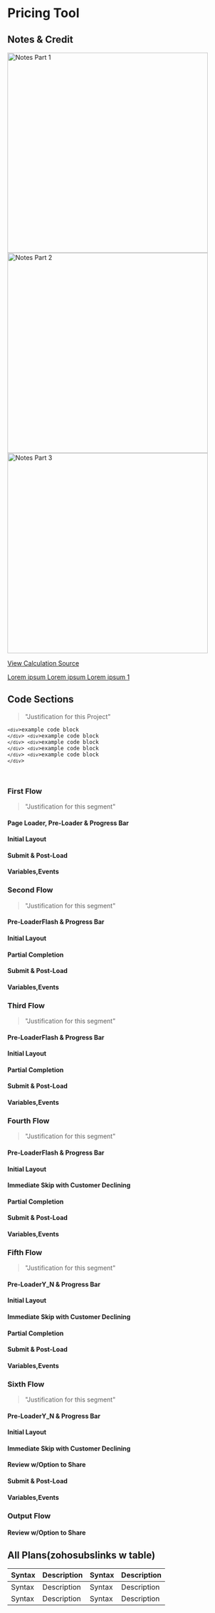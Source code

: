 # Pricing Tool
 
## **Notes & Credit**
<img src="https://dl.airtable.com/.attachmentThumbnails/f474ef05ababd6f94b54326f4fb76c9b/43dba8eb" alt="Notes Part 1" width="450" height="450">

<img src="https://dl.airtable.com/.attachmentThumbnails/e0b7b08d747abc91dab31352384a6fab/3f1f2fda" alt="Notes Part 2" width="450" height="450">


<img src="https://dl.airtable.com/.attachmentThumbnails/1ca06af57bf7e2d2b4f58c0c10932591/7dd98b98" alt="Notes Part 3" width="450" height="450">

<a href="https://docs.google.com/spreadsheets/d/e/2PACX-1vSt4oPbE-I4ZRHMR0I2hTh_hoGG19_JOYIF28XzJTjEWmSbkw84Ly5d2NMEht3Tk5TEQnnRpRYDqIo5/pubhtml">View Calculation Source


Lorem ipsum Lorem ipsum Lorem ipsum [1]


[1]: <solutionwizards.net> (Reference Link)

## **Code Sections**
>"Justification for this Project"

<code>`<div`>example code block 
`</div`> 
`<div`>example code block 
`</div`> 
`<div`>example code block `</div`> `<div`>example code block `</div`> `<div`>example code block `</div`> 



</code>



### First Flow
>"Justification for this segment"
#### Page Loader, Pre-Loader & Progress Bar
#### Initial Layout
#### Submit & Post-Load
#### Variables,Events


### Second Flow
>"Justification for this segment"
#### Pre-LoaderFlash & Progress Bar
#### Initial Layout
#### Partial Completion
#### Submit & Post-Load
#### Variables,Events

### Third Flow 
>"Justification for this segment"
#### Pre-LoaderFlash & Progress Bar
#### Initial Layout
#### Partial Completion
#### Submit & Post-Load
#### Variables,Events

### Fourth Flow 
>"Justification for this segment"
#### Pre-LoaderFlash & Progress Bar
#### Initial Layout
#### Immediate Skip with Customer Declining
#### Partial Completion
#### Submit & Post-Load
#### Variables,Events

### Fifth Flow 
>"Justification for this segment"
#### Pre-LoaderY_N & Progress Bar
#### Initial Layout
#### Immediate Skip with Customer Declining
#### Partial Completion
#### Submit & Post-Load
#### Variables,Events

### Sixth Flow
>"Justification for this segment"
#### Pre-LoaderY_N & Progress Bar
#### Initial Layout
#### Immediate Skip with Customer Declining
#### Review w/Option to Share
#### Submit & Post-Load
#### Variables,Events

### Output Flow

#### Review w/Option to Share



## **All Plans(zohosubslinks w table)**
| Syntax | Description |  Syntax | Description |
| ---- | ---- | ---- | ---- |
| Syntax | Description |  Syntax | Description |
| Syntax | Description |  Syntax | Description |
